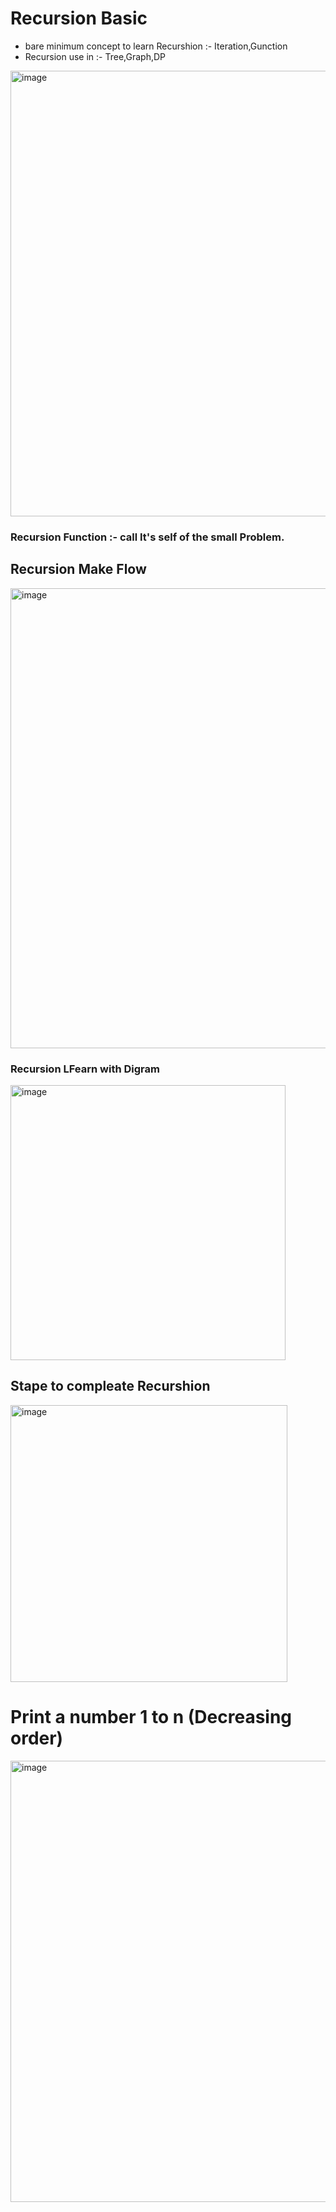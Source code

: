 # Recursion Basic

- bare minimum concept to learn Recurshion :- Iteration,Gunction
- Recursion use in :- Tree,Graph,DP

<img width="713" alt="image" src="https://user-images.githubusercontent.com/78966839/202191002-8c409437-6bf8-4077-b8c6-5163e08510a6.png">

### Recursion Function  :- call It's self of the small Problem.

## Recursion Make Flow
<img width="736" alt="image" src="https://user-images.githubusercontent.com/78966839/202191838-9e7f00f1-7696-48ce-a297-e103b7ac2545.png">

### Recursion LFearn with Digram
<img width="440" alt="image" src="https://user-images.githubusercontent.com/78966839/202192622-2d3381f3-1db8-4fef-8e5d-73afa1bea3ea.png">

## Stape to compleate Recurshion
<img width="443" alt="image" src="https://user-images.githubusercontent.com/78966839/202193256-b223bd08-0de6-4494-850f-9504f9a50941.png">

# Print a number 1 to n (Decreasing order)

<img width="706" alt="image" src="https://user-images.githubusercontent.com/78966839/202194525-a0c22b25-c8c0-4a8d-93a3-042153f36742.png">


